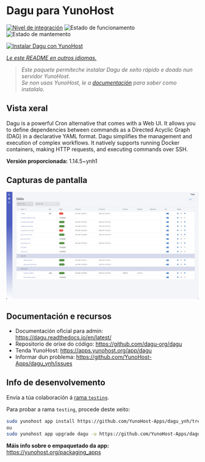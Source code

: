 <!--
NOTA: Este README foi creado automáticamente por <https://github.com/YunoHost/apps/tree/master/tools/readme_generator>
NON debe editarse manualmente.
-->

# Dagu para YunoHost

[![Nivel de integración](https://dash.yunohost.org/integration/dagu.svg)](https://ci-apps.yunohost.org/ci/apps/dagu/) ![Estado de funcionamento](https://ci-apps.yunohost.org/ci/badges/dagu.status.svg) ![Estado de mantemento](https://ci-apps.yunohost.org/ci/badges/dagu.maintain.svg)

[![Instalar Dagu con YunoHost](https://install-app.yunohost.org/install-with-yunohost.svg)](https://install-app.yunohost.org/?app=dagu)

*[Le este README en outros idiomas.](./ALL_README.md)*

> *Este paquete permíteche instalar Dagu de xeito rápido e doado nun servidor YunoHost.*  
> *Se non usas YunoHost, le a [documentación](https://yunohost.org/install) para saber como instalalo.*

## Vista xeral

Dagu is a powerful Cron alternative that comes with a Web UI. It allows you to define dependencies between commands as a Directed Acyclic Graph (DAG) in a declarative YAML format. Dagu simplifies the management and execution of complex workflows. It natively supports running Docker containers, making HTTP requests, and executing commands over SSH.


**Versión proporcionada:** 1.14.5~ynh1

## Capturas de pantalla

![Captura de pantalla de Dagu](./doc/screenshots/screenshot.png)

## Documentación e recursos

- Documentación oficial para admin: <https://dagu.readthedocs.io/en/latest/>
- Repositorio de orixe do código: <https://github.com/dagu-org/dagu>
- Tenda YunoHost: <https://apps.yunohost.org/app/dagu>
- Informar dun problema: <https://github.com/YunoHost-Apps/dagu_ynh/issues>

## Info de desenvolvemento

Envía a túa colaboración á [rama `testing`](https://github.com/YunoHost-Apps/dagu_ynh/tree/testing).

Para probar a rama `testing`, procede deste xeito:

```bash
sudo yunohost app install https://github.com/YunoHost-Apps/dagu_ynh/tree/testing --debug
ou
sudo yunohost app upgrade dagu -u https://github.com/YunoHost-Apps/dagu_ynh/tree/testing --debug
```

**Máis info sobre o empaquetado da app:** <https://yunohost.org/packaging_apps>
